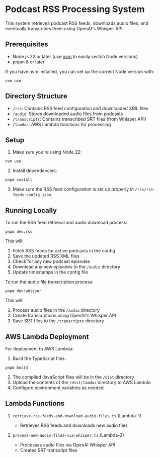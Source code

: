 # Podcast RSS Processing System

This system retrieves podcast RSS feeds, downloads audio files, and eventually transcribes them using OpenAI's Whisper API.

## Prerequisites

- Node.js 22 or later (use [nvm](https://github.com/nvm-sh/nvm) to easily switch Node versions)
- pnpm 8 or later

If you have nvm installed, you can set up the correct Node version with:
```shell
nvm use
```

## Directory Structure

- `/rss`: Contains RSS feed configuration and downloaded XML files
- `/audio`: Stores downloaded audio files from podcasts
- `/transcripts`: Contains transcribed SRT files (from Whisper API)
- `/lamdas`: AWS Lambda functions for processing

## Setup

1. Make sure you're using Node 22:
```
nvm use
```

2. Install dependencies:
```
pnpm install
```

3. Make sure the RSS feed configuration is set up properly in `/rss/rss-feeds-config.json`.

## Running Locally

To run the RSS feed retrieval and audio download process:

```
pnpm dev:rss
```

This will:
1. Fetch RSS feeds for active podcasts in the config
2. Save the updated RSS XML files
3. Check for any new podcast episodes
4. Download any new episodes to the `/audio` directory
5. Update timestamps in the config file

To run the audio file transcription process:

```
pnpm dev:whisper
```

This will:
1. Process audio files in the `/audio` directory
2. Create transcriptions using OpenAI's Whisper API
3. Save SRT files to the `/transcripts` directory

## AWS Lambda Deployment

For deployment to AWS Lambda:

1. Build the TypeScript files:
```
pnpm build
```

2. The compiled JavaScript files will be in the `/dist` directory
3. Upload the contents of the `/dist/lamdas` directory to AWS Lambda
4. Configure environment variables as needed

## Lambda Functions

1. `retrieve-rss-feeds-and-download-audio-files.ts` (Lambda-1)
   - Retrieves RSS feeds and downloads new audio files

2. `process-new-audio-files-via-whisper.ts` (Lambda-2)
   - Processes audio files via OpenAI Whisper API
   - Creates SRT transcript files 